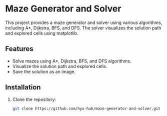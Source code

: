 # Maze Generator and Solver

This project provides a maze generator and solver using various algorithms, including A*, Dijkstra, BFS, and DFS. The solver visualizes the solution path and explored cells using matplotlib.

## Features

- Solve mazes using A*, Dijkstra, BFS, and DFS algorithms.
- Visualize the solution path and explored cells.
- Save the solution as an image.

## Installation

1. Clone the repository:

   ```bash
   git clone https://github.com/hyu-hub/maze-generator-and-solver.git